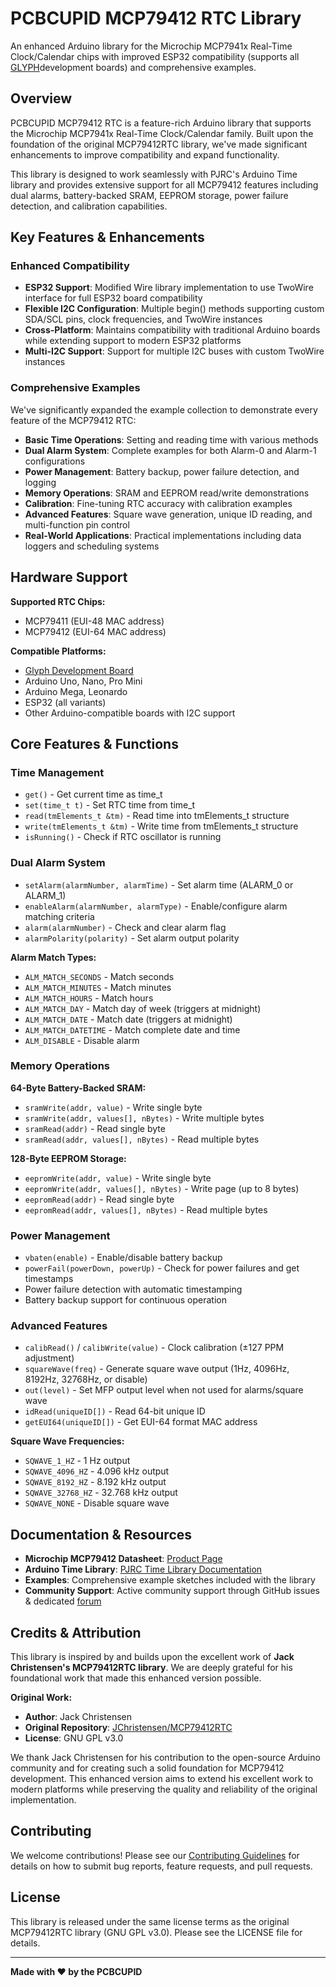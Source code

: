 # PCBCUPID MCP79412 RTC Library

An enhanced Arduino library for the Microchip MCP7941x Real-Time Clock/Calendar chips with improved ESP32 compatibility (supports all [GLYPH](https://shop.pcbcupid.com/product-category/development-boards/)development boards) and comprehensive examples.

## Overview

PCBCUPID MCP79412 RTC is a feature-rich Arduino library that supports the Microchip MCP7941x Real-Time Clock/Calendar family. Built upon the foundation of the original MCP79412RTC library, we've made significant enhancements to improve compatibility and expand functionality.

This library is designed to work seamlessly with PJRC's Arduino Time library and provides extensive support for all MCP79412 features including dual alarms, battery-backed SRAM, EEPROM storage, power failure detection, and calibration capabilities.

## Key Features & Enhancements

### **Enhanced Compatibility**
- **ESP32 Support**: Modified Wire library implementation to use TwoWire interface for full ESP32 board compatibility
- **Flexible I2C Configuration**: Multiple begin() methods supporting custom SDA/SCL pins, clock frequencies, and TwoWire instances
- **Cross-Platform**: Maintains compatibility with traditional Arduino boards while extending support to modern ESP32 platforms
- **Multi-I2C Support**: Support for multiple I2C buses with custom TwoWire instances

### **Comprehensive Examples**
We've significantly expanded the example collection to demonstrate every feature of the MCP79412 RTC:

- **Basic Time Operations**: Setting and reading time with various methods
- **Dual Alarm System**: Complete examples for both Alarm-0 and Alarm-1 configurations
- **Power Management**: Battery backup, power failure detection, and logging
- **Memory Operations**: SRAM and EEPROM read/write demonstrations
- **Calibration**: Fine-tuning RTC accuracy with calibration examples
- **Advanced Features**: Square wave generation, unique ID reading, and multi-function pin control
- **Real-World Applications**: Practical implementations including data loggers and scheduling systems

## Hardware Support

**Supported RTC Chips:**
- MCP79411 (EUI-48 MAC address)
- MCP79412 (EUI-64 MAC address)

**Compatible Platforms:**
- [Glyph Development Board](https://shop.pcbcupid.com/product-category/development-boards/)
- Arduino Uno, Nano, Pro Mini
- Arduino Mega, Leonardo
- ESP32 (all variants)
- Other Arduino-compatible boards with I2C support

## Core Features & Functions

### **Time Management**
- `get()` - Get current time as time_t
- `set(time_t t)` - Set RTC time from time_t
- `read(tmElements_t &tm)` - Read time into tmElements_t structure
- `write(tmElements_t &tm)` - Write time from tmElements_t structure
- `isRunning()` - Check if RTC oscillator is running

### **Dual Alarm System**
- `setAlarm(alarmNumber, alarmTime)` - Set alarm time (ALARM_0 or ALARM_1)
- `enableAlarm(alarmNumber, alarmType)` - Enable/configure alarm matching criteria
- `alarm(alarmNumber)` - Check and clear alarm flag
- `alarmPolarity(polarity)` - Set alarm output polarity

**Alarm Match Types:**
- `ALM_MATCH_SECONDS` - Match seconds
- `ALM_MATCH_MINUTES` - Match minutes  
- `ALM_MATCH_HOURS` - Match hours
- `ALM_MATCH_DAY` - Match day of week (triggers at midnight)
- `ALM_MATCH_DATE` - Match date (triggers at midnight)
- `ALM_MATCH_DATETIME` - Match complete date and time
- `ALM_DISABLE` - Disable alarm

### **Memory Operations**

**64-Byte Battery-Backed SRAM:**
- `sramWrite(addr, value)` - Write single byte
- `sramWrite(addr, values[], nBytes)` - Write multiple bytes
- `sramRead(addr)` - Read single byte
- `sramRead(addr, values[], nBytes)` - Read multiple bytes

**128-Byte EEPROM Storage:**
- `eepromWrite(addr, value)` - Write single byte
- `eepromWrite(addr, values[], nBytes)` - Write page (up to 8 bytes)
- `eepromRead(addr)` - Read single byte
- `eepromRead(addr, values[], nBytes)` - Read multiple bytes

### **Power Management**
- `vbaten(enable)` - Enable/disable battery backup
- `powerFail(powerDown, powerUp)` - Check for power failures and get timestamps
- Power failure detection with automatic timestamping
- Battery backup support for continuous operation

### **Advanced Features**
- `calibRead()` / `calibWrite(value)` - Clock calibration (±127 PPM adjustment)
- `squareWave(freq)` - Generate square wave output (1Hz, 4096Hz, 8192Hz, 32768Hz, or disable)
- `out(level)` - Set MFP output level when not used for alarms/square wave
- `idRead(uniqueID[])` - Read 64-bit unique ID
- `getEUI64(uniqueID[])` - Get EUI-64 format MAC address

**Square Wave Frequencies:**
- `SQWAVE_1_HZ` - 1 Hz output
- `SQWAVE_4096_HZ` - 4.096 kHz output  
- `SQWAVE_8192_HZ` - 8.192 kHz output
- `SQWAVE_32768_HZ` - 32.768 kHz output
- `SQWAVE_NONE` - Disable square wave


## Documentation & Resources

- **Microchip MCP79412 Datasheet**: [Product Page](https://www.microchip.com/wwwproducts/en/MCP79412)
- **Arduino Time Library**: [PJRC Time Library Documentation](https://github.com/PaulStoffregen/Time)
- **Examples**: Comprehensive example sketches included with the library
- **Community Support**: Active community support through GitHub issues & dedicated [forum](https://forum.pcbcupid.com/)

## Credits & Attribution

This library is inspired by and builds upon the excellent work of **Jack Christensen's MCP79412RTC library**. We are deeply grateful for his foundational work that made this enhanced version possible.

**Original Work:**
- **Author**: Jack Christensen
- **Original Repository**: [JChristensen/MCP79412RTC](https://github.com/JChristensen/MCP79412RTC)
- **License**: GNU GPL v3.0

We thank Jack Christensen for his contribution to the open-source Arduino community and for creating such a solid foundation for MCP79412 development. This enhanced version aims to extend his excellent work to modern platforms while preserving the quality and reliability of the original implementation.

## Contributing

We welcome contributions! Please see our [Contributing Guidelines](CONTRIBUTING.md) for details on how to submit bug reports, feature requests, and pull requests.

## License

This library is released under the same license terms as the original MCP79412RTC library (GNU GPL v3.0). Please see the LICENSE file for details.

---

**Made with ❤️ by the PCBCUPID**
